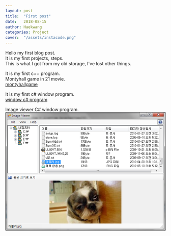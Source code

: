 ```yaml
---
layout: post
title:  "First post"
date:   2018-08-15
author: Haekwang
categories: Project
cover:  "/assets/instacode.png"
---
```

  
    
      
Hello my first blog post.  
It is my first projects, steps.  
This is what I got from my old storage, I've lost other things.   
          
              
It is my first c++ program.  
Montyhall game in 21 movie.         
[montyhallgame](/assets/res/20180815/montyhall.exe)  
          
                
                     
It is my first c# window program.              
[window c# program](/assets/res/20180815/nodoubt.exe)    

  
     
     
Image viewer C# window program.     
![image viewer](/assets/res/20180815/20180815_image.png)    

   



